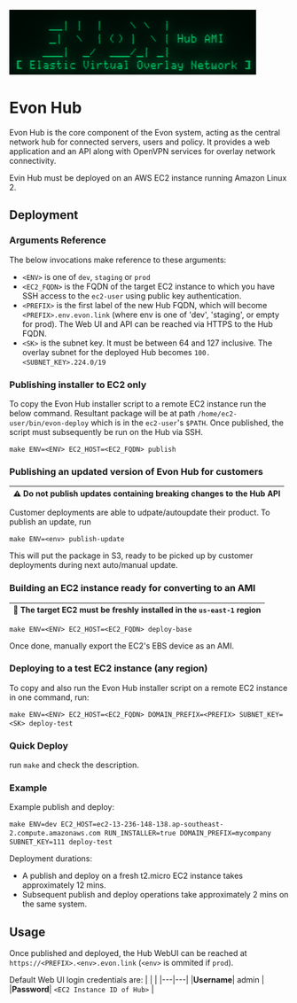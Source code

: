 ![EVON Logo](assets/evon_logo.png)
# Evon Hub

Evon Hub is the core component of the Evon system, acting as the central network hub for connected servers, users and policy. It provides a web application and an API along with OpenVPN services for overlay network connectivity.

Evin Hub must be deployed on an AWS EC2 instance running Amazon Linux 2.

## Deployment

### Arguments Reference

The below invocations make reference to these arguments:

* `<ENV>` is one of `dev`, `staging` or `prod`
* `<EC2_FQDN>` is the FQDN of the target EC2 instance to which you have SSH access to the `ec2-user` using public key authentication.
* `<PREFIX>` is the first label of the new Hub FQDN, which will become `<PREFIX>.env.evon.link` (where env is one of 'dev', 'staging', or empty for prod). The Web UI and API can be reached via HTTPS to the Hub FQDN.
* `<SK>` is the subnet key. It must be between 64 and 127 inclusive. The overlay subnet for the deployed Hub becomes `100.<SUBNET_KEY>.224.0/19`

### Publishing installer to EC2 only

To copy the Evon Hub installer script to a remote EC2 instance run the below command. Resultant package will be at path `/home/ec2-user/bin/evon-deploy` which is in the `ec2-user`'s `$PATH`. Once published, the script must subsequently be run on the Hub via SSH.
```
make ENV=<ENV> EC2_HOST=<EC2_FQDN> publish
```

### Publishing an updated version of Evon Hub for customers

| :warning: Do not publish updates containing breaking changes to the Hub API |
|---------------------------------------------------------------------------------|

Customer deployments are able to udpate/autoupdate their product. To publish an update, run
```
make ENV=<env> publish-update
```
This will put the package in S3, ready to be picked up by customer deployments during next auto/manual update.


### Building an EC2 instance ready for converting to an AMI

| :memo: The target EC2 must be freshly installed in the `us-east-1` region |
|---------------------------------------------------------------------------|

```
make ENV=<ENV> EC2_HOST=<EC2_FQDN> deploy-base
```
Once done, manually export the EC2's EBS device as an AMI.


### Deploying to a test EC2 instance (any region)

To copy and also run the Evon Hub installer script on a remote EC2 instance in one command, run:
```
make ENV=<ENV> EC2_HOST=<EC2_FQDN> DOMAIN_PREFIX=<PREFIX> SUBNET_KEY=<SK> deploy-test
```

### Quick Deploy

run `make` and check the description.

### Example

Example publish and deploy:
```
make ENV=dev EC2_HOST=ec2-13-236-148-138.ap-southeast-2.compute.amazonaws.com RUN_INSTALLER=true DOMAIN_PREFIX=mycompany SUBNET_KEY=111 deploy-test
```

Deployment durations:
* A publish and deploy on a fresh t2.micro EC2 instance takes approximately 12 mins.
* Subsequent publish and deploy operations take approximately 2 mins on the same system.

## Usage

Once published and deployed, the Hub WebUI can be reached at `https://<PREFIX>.<env>.evon.link` (`<env>` is ommited if `prod`).

Default Web UI login credentials are:
|   |   |
|---|---|
|__Username__| admin |
|__Password__| `<EC2 Instance ID of Hub>` |
